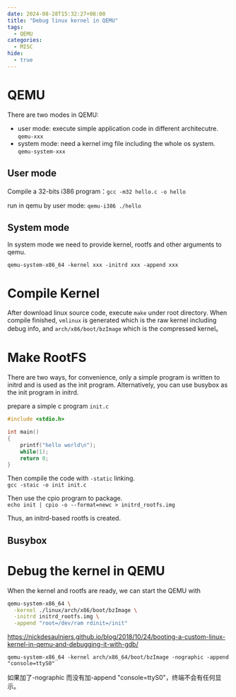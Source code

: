 ```yaml
---
date: 2024-08-28T15:32:27+08:00
title: "Debug linux kernel in QEMU"
tags:
  - QEMU
categories:
  - MISC
hide:
  - true
---
```


# QEMU

There are two modes in QEMU:

- user mode: execute simple application code in different architecutre. `qemu-xxx`
- system mode: need a kernel img file including the whole os system. `qemu-system-xxx`

## User mode

Compile a 32-bits i386 program：`gcc -m32 hello.c -o hello`

run in qemu by user mode: `qemu-i386 ./hello`

## System mode

In system mode we need to provide kernel, rootfs and other arguments to qemu.

`qemu-system-x86_64 -kernel xxx -initrd xxx -append xxx`

# Compile Kernel

After download linux source code, execute `make` under root directory. When compile finished, `vmlinux` is generated which is the raw kernel including debug info, and `arch/x86/boot/bzImage` which is the compressed kernel。

# Make RootFS

There are two ways, for convenience, only a simple program is written to initrd and is used as the init program. Alternatively, you can use busybox as the init program in initrd.

prepare a simple c program `init.c`

```c
#include <stdio.h>

int main()
{
	printf("hello world\n");
	while(1);
	return 0;
}
```

Then compile the code with `-static` linking.  
`gcc -staic -o init init.c`

Then use the cpio program to package.  
`echo init | cpio -o --format=newc > initrd_rootfs.img`

Thus, an initrd-based rootfs is created.

## Busybox

# Debug the kernel in QEMU

When the kernel and rootfs are ready, we can start the QEMU with

```sh
qemu-system-x86_64 \
  -kernel ./linux/arch/x86/boot/bzImage \
  -initrd initrd_rootfs.img \
  -append "root=/dev/ram rdinit=/init"
```

https://nickdesaulniers.github.io/blog/2018/10/24/booting-a-custom-linux-kernel-in-qemu-and-debugging-it-with-gdb/

`qemu-system-x86_64 -kernel arch/x86_64/boot/bzImage -nographic -append "console=ttyS0"`

如果加了-nographic 而没有加-append "console=ttyS0"，终端不会有任何显示。

